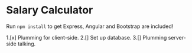 # Salary Calculator

Run `npm install` to get Express, Angular and Bootstrap are included!

1.[x] Plumming for client-side.
2.[] Set up database.
3.[] Plumming server-side talking.
